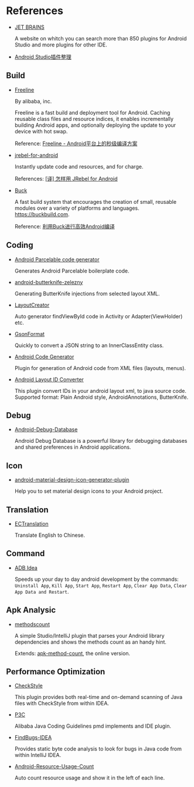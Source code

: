 # References

- [JET BRAINS](https://plugins.jetbrains.com/?androidstudio)

  A website on whitch you can search more than 850 plugins for Android Studio and more plugins for other IDE.
  
- [Android Studio插件整理](https://ydmmocoo.github.io/2016/06/28/Android-Studio%E6%8F%92%E4%BB%B6%E6%95%B4%E7%90%86/)

## Build

- [Freeline](https://github.com/alibaba/freeline)

  By alibaba, inc.
  
  Freeline is a fast build and deployment tool for Android. Caching reusable class files and resource indices, it enables       incrementally building Android apps, and optionally deploying the update to your device with hot swap.
  
  Reference: [Freeline - Android平台上的秒级编译方案](https://yq.aliyun.com/articles/59122)

- [jrebel-for-android](https://zeroturnaround.com/software/jrebel-for-android/)

  Instantly update code and resources, and for charge.

  References: [[译] 怎样用 JRebel for Android](http://www.jianshu.com/p/be33792f1808)
  
- [Buck](https://github.com/facebook/buck)

  A fast build system that encourages the creation of small, reusable modules over a variety of platforms and languages. https://buckbuild.com.
  
  Reference: [利用Buck进行高效Android编译](http://www.infoq.com/cn/news/2015/06/buck-android-build)
  
 
## Coding

- [Android Parcelable code generator](https://plugins.jetbrains.com/plugin/7332?pr=androidstudio)

  Generates Android Parcelable boilerplate code.

- [android-butterknife-zelezny](https://github.com/avast/android-butterknife-zelezny)

  Generating ButterKnife injections from selected layout XML.
  
- [LayoutCreator](https://plugins.jetbrains.com/plugin/8119-layoutcreator)

  Auto generator findViewById code in Activity or Adapter(ViewHolder) etc.

- [GsonFormat](https://plugins.jetbrains.com/plugin/7654?pr=androidstudio)

  Quickly to convert a JSON string to an InnerClassEntity class.
  
- [Android Code Generator](https://github.com/tmorcinek/android-codegenerator-plugin-intellij)

  Plugin for generation of Android code from XML files (layouts, menus).
  
- [Android Layout ID Converter](https://plugins.jetbrains.com/idea/plugin/7373-android-layout-id-converter)

  This plugin convert IDs in your android layout xml, to java source code. Supported format: Plain Android style, AndroidAnnotations, ButterKnife.
  
  
## Debug

- [Android-Debug-Database](https://github.com/amitshekhariitbhu/Android-Debug-Database)
  
  Android Debug Database is a powerful library for debugging databases and shared preferences in Android applications.

## Icon

- [android-material-design-icon-generator-plugin](https://github.com/konifar/android-material-design-icon-generator-plugin)

  Help you to set material design icons to your Android project.

## Translation

- [ECTranslation](https://github.com/Skykai521/ECTranslation)

  Translate English to Chinese.

## Command

- [ADB Idea](https://github.com/pbreault/adb-idea)

  Speeds up your day to day android development by the commands: `Uninstall App`, `Kill App`, `Start App`, `Restart App`, `Clear App Data`, `Clear App Data and Restart`.

## Apk Analysic

- [methodscount](http://www.methodscount.com/plugins)

  A simple Studio/IntelliJ plugin that parses your Android library dependencies and shows the methods count as an handy hint.

  Extends: [apk-method-count](http://inloop.github.io/apk-method-count/), the online version.
  
## Performance Optimization

- [CheckStyle](https://plugins.jetbrains.com/plugin/1065-checkstyle-idea)

  This plugin provides both real-time and on-demand scanning of Java files with CheckStyle from within IDEA.
  
- [P3C](https://github.com/alibaba/p3c)

  Alibaba Java Coding Guidelines pmd implements and IDE plugin.
  
- [FindBugs-IDEA](https://plugins.jetbrains.com/androidstudio/plugin/3847-findbugs-idea)

  Provides static byte code analysis to look for bugs in Java code from within IntelliJ IDEA. 
  
- [Android-Resource-Usage-Count](https://github.com/niorgai/Android-Resource-Usage-Count)

  Auto count resource usage and show it in the left of each line.

